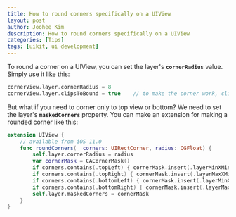 ```yaml
---
title: How to round corners specifically on a UIView
layout: post
author: Joohee Kim
description: How to round corners specifically on a UIView
categories: [Tips]
tags: [uikit, ui development]
---
```


To round a corner on a UIView, you can set the layer's **`cornerRadius`** value. Simply use it like this:

```swift
cornerView.layer.cornerRadius = 8
cornerView.layer.clipsToBound = true    // to make the corner work, clipsToBound must be true
```

But what if you need to corner only to top view or bottom? We need to set the layer's **`maskedCorners`** property. You can make an extension for making a rounded corner like this:

```swift
extension UIView {
    // available from iOS 11.0
    func roundCorners(_ corners: UIRectCorner, radius: CGFloat) {
        self.layer.cornerRadius = radius
        var cornerMask = CACornerMask()
        if corners.contains(.topLeft) { cornerMask.insert(.layerMinXMinYCorner) }
        if corners.contains(.topRight) { cornerMask.insert(.layerMaxXMinYCorner) }
        if corners.contains(.bottomLeft) { cornerMask.insert(.layerMinXMaxYCorner) }
        if corners.contains(.bottomRight) { cornerMask.insert(.layerMaxXMaxYCorner) }
        self.layer.maskedCorners = cornerMask
    }
}
```